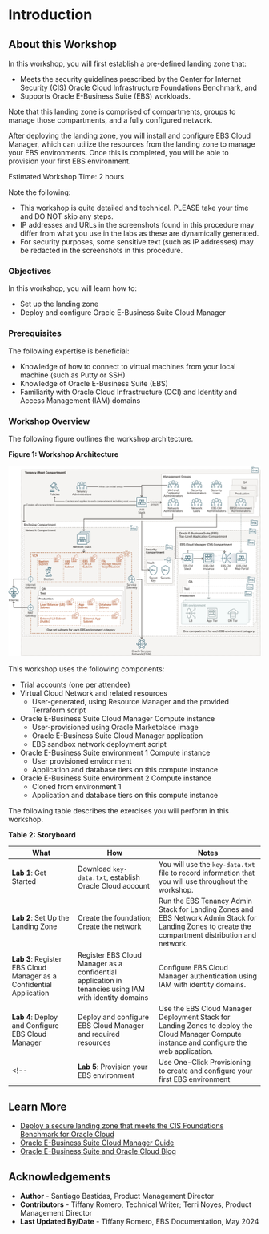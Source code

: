 # Introduction

## About this Workshop

In this workshop, you will first establish a pre-defined landing zone that: 
* Meets the security guidelines prescribed by the Center for Internet Security (CIS) Oracle Cloud Infrastructure Foundations Benchmark, and 
* Supports Oracle E-Business Suite (EBS) workloads. 

Note that this landing zone is comprised of compartments, groups to manage those compartments, and a fully configured network. 

After deploying the landing zone, you will install and configure EBS Cloud Manager, which can utilize the resources from the landing zone to manage your EBS environments. Once this is completed, you will be able to provision your first EBS environment. 

Estimated Workshop Time: 2 hours

Note the following:
* This workshop is quite detailed and technical. PLEASE take your time and DO NOT skip any steps.
* IP addresses and URLs in the screenshots found in this procedure may differ from what you use in the labs as these are dynamically generated. 
* For security purposes, some sensitive text (such as IP addresses) may be redacted in the screenshots in this procedure.

### Objectives

In this workshop, you will learn how to:
* Set up the landing zone
* Deploy and configure Oracle E-Business Suite Cloud Manager

### Prerequisites

The following expertise is beneficial:
* Knowledge of how to connect to virtual machines from your local machine (such as Putty or SSH)
* Knowledge of Oracle E-Business Suite (EBS)
* Familiarity with Oracle Cloud Infrastructure (OCI) and Identity and Access Management (IAM) domains

### Workshop Overview
The following figure outlines the workshop architecture. 

**Figure 1: Workshop Architecture**

![Diagram of the workshop architecture](./images/architecture.png " ")

This workshop uses the following components: 
* Trial accounts (one per attendee)
* Virtual Cloud Network and related resources
    * User-generated, using Resource Manager and the provided Terraform script
* Oracle E-Business Suite Cloud Manager Compute instance
    * User-provisioned using Oracle Marketplace image
    * Oracle E-Business Suite Cloud Manager application
    * EBS sandbox network deployment script
* Oracle E-Business Suite environment 1 Compute instance
    * User provisioned environment
    * Application and database tiers on this compute instance
* Oracle E-Business Suite environment 2 Compute instance
    * Cloned from environment 1
    * Application and database tiers on this compute instance

The following table describes the exercises you will perform in this workshop.

**Table 2: Storyboard**

| What          |      How      |  Notes |
| ------------- | ------------- | ------------- |
| **Lab 1**: Get Started | Download `key-data.txt`, establish Oracle Cloud account | You will use the `key-data.txt` file to record information that you will use throughout the workshop. |
| **Lab 2**: Set Up the Landing Zone | Create the foundation; Create the network | Run the EBS Tenancy Admin Stack for Landing Zones and EBS Network Admin Stack for Landing Zones to create the compartment distribution and network. |
| **Lab 3**: Register EBS Cloud Manager as a Confidential Application | Register EBS Cloud Manager as a confidential application in tenancies using IAM with identity domains | Configure EBS Cloud Manager authentication using IAM with identity domains. |
| **Lab 4**: Deploy and Configure EBS Cloud Manager | Deploy and configure EBS Cloud Manager and required resources| Use the EBS Cloud Manager Deployment Stack for Landing Zones to deploy the Cloud Manager Compute instance and configure the web application. |
<!--| **Lab 5**: Provision your EBS environment | Use One-Click Provisioning to create and configure your first EBS environment | Provision an environment using One-Click Provisioning; Enable and set EBS account passwords; Open firewall and security list to allow connections to EBS environment; Configure local hosts file and log in to EBS. |-->

## Learn More

* [Deploy a secure landing zone that meets the CIS Foundations Benchmark for Oracle Cloud](https://docs.oracle.com/en/solutions/cis-oci-benchmark/index.html#GUID-89CA48AA-73E1-4992-A43F-CA5FA5CE21CD)
* [Oracle E-Business Suite Cloud Manager Guide](https://docs.oracle.com/cd/E26401_01/doc.122/f35809/toc.htm)
* [Oracle E-Business Suite and Oracle Cloud Blog](https://blogs.oracle.com/ebsandoraclecloud/)

## Acknowledgements
* **Author** - Santiago Bastidas, Product Management Director
* **Contributors** -  Tiffany Romero, Technical Writer; Terri Noyes, Product Management Director
* **Last Updated By/Date** - Tiffany Romero, EBS Documentation, May 2024
